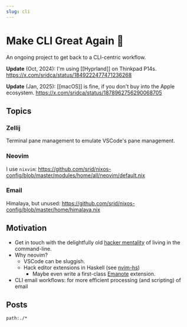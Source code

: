 ```yaml
---
slug: cli
---
```


# Make CLI Great Again 🚀

An ongoing project to get back to a CLI-centric workflow.

**Update** (Oct, 2024): I'm using [[Hyprland]] on Thinkpad P14s. https://x.com/sridca/status/1849222477471236268

**Update** (Jan, 2025): [[macOS]] is fine, if you don't buy into the Apple ecosystem. https://x.com/sridca/status/1878962756290068705

## Topics

### Zellij

Terminal pane management to emulate VSCode's pane management.

### Neovim

I use `nixvim`: https://github.com/srid/nixos-config/blob/master/modules/home/all/neovim/default.nix

### Email

Himalaya, but unused: https://github.com/srid/nixos-config/blob/master/home/himalaya.nix

## Motivation

- Get in touch with the delightfully old [hacker mentality](https://en.wikipedia.org/wiki/Hacker_ethic) of living in the command-line.
- Why neovim?
  - VSCode can be sluggish. 
  - Hack editor extensions in Haskell (see [nvim-hs](https://hackage.haskell.org/package/nvim-hs))
      - Maybe even write a first-class [Emanote](https://emanote.srid.ca/) extension.
- CLI email workflows: for more efficient processing (and scripting) of email

## Posts

```query {.timeline}
path:./*
```
